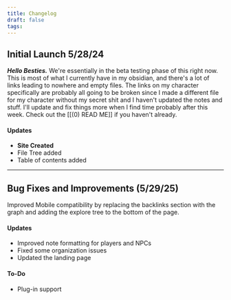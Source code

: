 ```yaml
---
title: Changelog
draft: false
tags:
---
```

## Initial Launch 5/28/24

***Hello Besties.***
We're essentially in the beta testing phase of this right now. This is most of what I currently have in my obsidian, and there's a lot of links leading to nowhere and empty files. The links on my character specifically are probably all going to be broken since I made a different file for my character without my secret shit and I haven't updated the notes and stuff. I'll update and fix things more when I find time probably after this week. Check out the [[(0) READ ME]] if you haven't already.
#### Updates
- **Site Created**
- File Tree added
- Table of contents added
---
## Bug Fixes and Improvements (5/29/25)

Improved Mobile compatibility by replacing the backlinks section with the graph and adding the explore tree to the bottom of the page.

#### Updates
- Improved note formatting for players and NPCs
- Fixed some organization issues
- Updated the landing page
#### To-Do
- Plug-in support